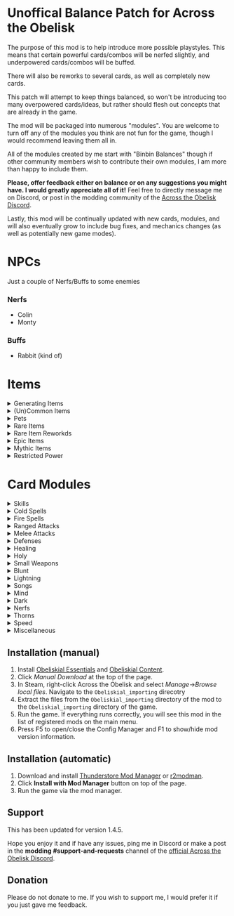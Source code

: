 # Unoffical Balance Patch for Across the Obelisk

The purpose of this mod is to help introduce more possible playstyles. This means that certain powerful cards/combos will be nerfed slightly, and underpowered cards/combos will be buffed.

There will also be reworks to several cards, as well as completely new cards. 

This patch will attempt to keep things balanced, so won't be introducing too many overpowered cards/ideas, but rather should flesh out concepts that are already in the game. 

The mod will be packaged into numerous "modules". You are welcome to turn off any of the modules you think are not fun for the game, though I would recommend leaving them all in.

All of the modules created by me start with "Binbin Balances" though if other community members wish to contribute their own modules, I am more than happy to include them.

**Please, offer feedback either on balance or on any suggestions you might have. I would greatly appreciate all of it!** Feel free to directly message me on Discord, or post in the modding community of the [Across the Obelisk Discord](https://discord.gg/across-the-obelisk-679706811108163701).

Lastly, this mod will be continually updated with new cards, modules, and will also eventually grow to include bug fixes, and mechanics changes (as well as potentially new game modes).

# NPCs

Just a couple of Nerfs/Buffs to some enemies

### Nerfs
- Colin
- Monty

### Buffs
- Rabbit (kind of)

# Items

<details>
  <summary>Generating Items</summary>

### Part 1 - Items that add cards to your deck

The first module for items are targeting items such as Dart Pouch or Imp Statuette which add cards to your deck. In general, these items are not very good since they dilute your deck with mediocre cards. 

Modified Cards:
- Belphyor's Pipe
- Dart Pouch
- Imp Statuette
- Large Pouch
- Searing Dagger
- Small Pouch
- Stormcaller Feather
- Weapon Pouch
</details>


<details>
  <summary>(Un)Common Items</summary>

### Part 2 - (Un)common Items

The focus on these is mostly to improve the corrupted versions of common and uncommon items, giving them a bit more longevity and utility throughout a run

Modified Cards:
- Alarm Bell
- Ball of Wool
- Cooling Servos
- Obsidian Ring
- Primal Neckalce
- Razor
- Slingshot
- Soap
</details>


<details>
  <summary>Pets</summary>

### Part 3 - Pets

Minor buffs to some pets that are rarely or never taken.

Modified Cards:
- Fenny
- Bunny
- Lianty
</details>



<details>
  <summary>Rare Items</summary>

### Part 4 - Rare Items
- Orbs of all sorts
- Amber Amulet
- Battle Axe
- Crescent Moon
- Dream Sphere
- Frozen Arrows
- Gladiator Helmet
- Golden Cross
- Lava Potion
- Mixed Salad
- Noble Shield
- Obsidian Rod
- Poisoned Dagger
- Raider Slicer
- Sidearm
- Tiki Mask
- War Hammer
</details>


<details>
  <summary>Rare Item Reworkds</summary>

### Part 5 - Rare Item Reworks
- Runes of all sorts
- Potions of all sorts
- Desert Jame
- Hypno Shell
- Necromancer Robe
- Pyromancer Robe
- Pointy Hat
- Runic Dice
- Scarab Shield
- Scholar Robe
- Temple Amulet
- Tourist Map
- Turban
- Undeath Ichor
</details>


<details>
  <summary>Epic Items</summary>

### Part 6 - Epic Items

Updated:
- Cloaks of all sorts
- Albatross Pendent
- Antique Figurine
- Blood Goblet
- Burial Mask
- Crimson Raiment
- Dracomancer Staff
- Druidic Amulet
- Durandal
- Energy Shield
- Faeborg Scale
- Fist of the Damned
- Frozen Heirloom
- Osmium feet
- Raincoat
- Sacred Axe
- Suppression Helmet
- The Porcupine
- Topaz Ring
- Unholy Hammer
- Venom Fang
</details>



<details>
  <summary>Mythic Items</summary>

### Part 7 - Mythic Items

Updated:
- Ankh of Life
- Bonk Hammer
- Nightveil
- Pandora's Box
- Retaliator
- The Defiler
- Holy Grail
- Lightbringer
</details>



<details>
  <summary>Restricted Power</summary>

### Part 8 - Restricted Power

This module updates 15+ items to increase the max charges of aura/curses that are limited by restricted power.

Updated:
- Bloodstone
- Bronze Gear
- Bucket
- Crusader Helmet
- Heart Amulet
- Iron Kanobo
- Luna Ring
- Neverfrost
- Ring of Fire
- Shield of Thorns
- Sol Ring
- The Polluter
- Thorny Ring
- Topaz Ring
- Venom Amulet
- Yggdrasil Root
- Yogger's Cleaver

New:
- The Hedgehog

</details>


# Card Modules

<details>
  <summary>Skills</summary>

## Skills
### Modified Cards
- Absorption
- Baptism
- Curative Therapy
- Dilute
- Prescription
- Tabula Rasa
- Bookworm
- Dark Ritual
- Librarian
- Mirror Images
- Ammunition
- Blur
- Detection
- Find Weakness
- Hunter's Mark
- Music Sheet
- Poisonous Blood
- Sneak Peek
- Vanish
- Vigilance
- Arsenal
- Change Weapon
- Demoralizing Shout
- First Aid
- Intimidate
- Piercing Howl
- Sharpen
</details>

<details>
  <summary>Cold Spells</summary>

## Cold Spells
### Modified Cards
- Blizzard
- Flash Freeze
- Frostbolt
- Icicle
- Squall
- Water Jet
- Winter Is Coming
- Winter's Night Tale

</details>

<details>
  <summary>Fire Spells</summary>

## Fire Spells
### Modified Cards
- Combustion
- Fireball
- Fire Blast
- Firestorm
- Flamestrike
- Flare
- Geyser
- Immolate
- Inner Combustion
- Meteorite
- Meteor Shower
- Pyroblast
- Searing Nova

</details>

<details>
  <summary>Ranged Attacks</summary>

## Ranged Attacks
### Modified Cards
- Aimed Shot
- Burning Shot
- Explosive Shot
- Far Shot
- Lethal Shot
- Multishot
- Plague Shot
- Poisonous Shot
- Poison Spray
- Rain of Arrows
- Ricochet
- Shrapnel Shot
- Sniper Shot
- Volley

### New Cards
- Concealed Shot
- Concussive Shot
- Guarded Shot
- Spray and Pray


</details>
<details>
  <summary>Melee Attacks</summary>

## Warrior Slashing Attacks
### Modified Cards
- Blade Storm
- Bloodbath
- Blood Feeding
- Blood For Blood
- Butchering
- Cleave
- Devastate
- Divine Strike
- Exploit Openings
- Fast Strike
- Flanking Strike
- Furious Slash
- Hamstring
- Holy Slash
- Impale
- Mortal Strike
- Precise Strike
- Rampage
- Reckless Charge
- Rend
- Sever Artery
- Sweeping Strike
- Whirlwind

### New Items
- Feasting Totem

## Scout Melee Attacks
- Acrobatic Strike
- Ambush
- Backstab
- Bane
- Blade Dance
- Blade Flurry
- Debilitate
- Double Strike
- Dual Strike
- Eviscerate
- Expose Armor
- Fan of Knives
- Slice
- Sneaky Strike
- Toxic Strike
- Viper Strike

</details>

<details>
  <summary>Defenses</summary>

## Defenses
### Modified Cards
- Anthem of Hope
- Barrier
- Guardian Angel
- Holy Aegis
- Pain Suppression
- Perseverance
- Prayer of Protection
- Protect from Evil
- Sanctuary
- Save It For Later
- Shield of Warding
- Ice Barrier
- Icy Veins
- Mana Shield
- Prismatic Field
- Scroll of Defense
- Deflect
- Feint
- Parry
- Barricade
- Challenging Shout
- Citadel
- Coat of Arms
- Defend
- Do it yourself!
- Entrench
- Guard
- Intercept
- Provoke
- Reinforced Steel
- Repair Armor
- Safeguard
- Sharing Is Caring
- Steelskin

</details>

<details>
  <summary>Healing</summary>

## Healing Spells
### Modified Cards
- Benediction
- Binding Heal
- Bulk Heal
- Chain Heal
- Circle of fHealing
- Desperate Prayer
- Flash Heal
- Greater Heal
- Heal
- Healing Rain
- Heavenly Blessing
- Panacea
- Prayer of Healing
- Pulsing Heal
- Ray of Hope
- Redemption
- Renew
- Sacred Ceremony
- Shadow Mend
- Spark of Life
- Vitalize
- Lay on Paws

### New Cards
- None

### New Items
- None

</details>


<details>
  <summary>Holy</summary>

## Holy Spells

### Modified Cards
- Celestial Brilliance
- Crescent Light
- Dawnlight
- Divine Insight
- Divine Ire
- Flash
- Holy Blast
- Holy Fire
- Holy Nova
- Holy Ripple
- Holy Smite
- Holy Storm
- Penance
- Purging Ray
- Radiant Assault
- Sacred Bolt
- Sanctification
- Shining Force
- Sunbeam

### New Cards
- Dark Penance
- Solar Ray
- Unholy Punishment
- Yang Blast

### New Items
- Crucifix
- Fanatic's Hammer
- Heretic's Potion
- Yang Staff
- Yin Staff
- Yin Yang Staff
- Zealot's Robe

</details>


<details>
  <summary>Small Weapons</summary>

## Small Weapons

### Modified Cards
- Corrupted Blade
- Dark Concoction
- Neurotoxin
- Poison Catalyst
- Poison Dart
- Poisoned Daggers
- Poison Flask
- Revealing Flask
- Saw Blade
- Sawtooth Knife
- Sharpening Knife
- Shiv
- Weapon Cache
- Wicked Craftsman

### New Cards
- Brass Knuckles
- Corrosive Stab
- Corrupted Needles
- Vile Dagger


### New Items
- Brace of Knives
- Catalytic Flasks
- Dirk
- Disitllation Flask
- Hidden Knife
- Harvesting Sickle
</details>



<details>
  <summary>Blunt</summary>

## Blunt

### Modified Cards:
- All in
- Bludgeon
- Bouncing Shield
- Charge
- Colossal Blow
- Demolishing Blow
- Ground Slam
- Headbutt
- Heavy Strike
- Invigorating Blow
- Leap Slam
- Maim
- Overpower
- Pommel
- Pulverize
- Pummel
- Punch
- Shield Bash
- Shield Breaker
- Shield Charge
- Shield Slam
- Shield Throw
- Siege Breaker
- Skull Splitter
- Spiked Ball
- Sunder Armor
- Throw Bolas
- Titan Fall
- Wrecking Ball

### New Items
- Skull Smasher
- Vigorous Hammer
</details>



<details>
  <summary>Lightning</summary>

## Lightning

### New Items:
- Arcing Armor
- Crackling Shield
- Disintegrating Rod
- Electrical Firestarter
- Plasma Laser
- Stun Baton
- Thunderbuss
- Voltaic Standard


### Modified Items:

### New Cards:
- Arcing Shot
- Charged Shot
- Clap of Thunder
- Electrical Fire
- Electiry Current
- Fry
- Lightning Rod
- Pillar of Lightning
- Plasma Beam
- Rainstorm
- Stun Grenade
- Thunderstorm
- Volcanic Lightning

### Modified Cards:
- Ball Lightning
- Chain Lightning
- Disintegrate
- Electric Discharge
- Electricity Manual
- Electrocute
- Elemental Ward
- Storm Javelin
- Superconductor
- Zap
</details>



<details>
  <summary>Songs</summary>

## Songs
A patch to add more synergies to Scout Song Spell cards. 

### New Items:
- Electric Guitar
- Holy Harpsichord
- Ethereal Flute
- Lyre

### Modified Items:
- War Drum

### New Cards:
- Duet
- Quartet (Untested)
- Discordant Ditty
- Harmonious Hymn
- Bludgeoning Words
- Abyssal Sonata
- Prelude/Crescendo/Finale  

### Modified Cards
- Annoying Whistle
- Captivating Voice
- Energizing Serenade 
- Eternal Lullaby
- Last Requiem
- Neverending Story
- Reverberant Verse
- Sarcastic Sonnet
- Song of Quickness
- Tedious Poem
- Tune Up
- Vexing Crescendo
- Vitalizing Serenade
</details>




<details>
  <summary>Mind</summary>

## Mind
A patch to add more synergies to Healer and Mage mind cards. 

### New Items
- Mind Flail
- Mindflayer's Ring

### New Cards:
- Ethereal Bolt
- Foretelling
- Inner Sight
- Mind Break
- Soul Rend
- Spectral Assault
- Spectral Barrage
- Spectral Explosion

### Modified Cards
- Clairvoyance
- Enervate
- Foresight
- Mental Shake
- Mesmeric Mirage
- Mind Blast
- Mind Twist
- Mind Visions
- Pandemonium
- Spectral Cold
- Spectral Missiles
- Temporal Chains
</details>



<details>
  <summary>Dark</summary>

## Dark
A patch to add more synergies to Healer and Mage dark cards. 

### New Items:
- Demonic Ring
- Demonic Staff

### New Cards:
- Black Brand
- Dark Cremation

### Modified Cards
- Bad Augury
- Black Hole
- Black Karma
- Condemnation
- Curse of Agony
- Curse of Decay
- Curse of Elements
- Curse of Madness
- Curse of Shadows
- Curse of Vulnerability
- Curse of Weakness
- Dark Blow
- Darkness Falls
- Dark Outbreak
- Dark Pact
- Death Coil
- Death's Reach
- Deep Darkness
- Drain Life
- Endless Abyss
- Entomb
- Hallucination
- Necrotic Burst
- Noxious Eruption
- Pestilence
- Profane
- Ruin Bolt
- Shadow Bolt
- Shadow Flame
- Siphon Life
- Terrorize
- Tremors
- Twilight Swamp
- Vampiric Touch
- Vile Lance
- Void Crush
- Yin Yang Bolt

</details>



<details>
  <summary>Nerfs</summary>

## Nerfs

Some overused cards will receive some nerfs. This will mostly come in the form of increasing the rarity of the card, increasing the cost of the card, or making the card vanish.

Targets mostly: low cost draw cards, undercosted cards, cards that provide too much benefit, and cards that deal too much damage for their cost.


### Modified Cards:
- Carnage
- Clarity
- Cold Snap
- Enrage
- Expected Prophecy
- Helping Hand
- Repetition Training
- Scavenge
- Setup
</details>



<details>
  <summary>Thorns</summary>

## Thorns

Balance patch to help make thorns more viable. Focuses on improving the card quality of thorns cards.

### Modified Cards:
- Barbed Wire
- Caltrops
- Quill Rain
- Garden of Thorns
- Shield Wall
- Spiked Ball
- Spiked Shield
- Stockade
- Stoneskin
- Thousand Needles
- Torment of Thorns
- Yggdrasil Root

# Modified Items
- Amulet of Thorns
- Heart of Thorns
- Horned Helmet
- Screwdriver
- Shield of Thorns
- Shoulder Plate
- Spiked Bracers
- Spiked Shoulderpads
- The Porcupine
- Thorny Ring

# New Items
- Phalanx
- Portable Wall of Flames
- The Hedgehog
- Thorned Fist

</details>



<details>
  <summary>Speed</summary>

## Speed

This module is intended to go along with the release of the Nenukil Update, and add some more synergies for comps that want to focus around speeding up allies or slowing down enemies.

### New Cards:
- Blitz
- Healing Circle
- Thermal Exchange

### Modified Cards
- Debilitate
- Delay Response
- Desperate Prayer
- Disengage
- Gunshot
- Hit and Run
- Ice Shot
- Ignite
- Maim
- Precise Strike
- Quick Shot
- Ray of Frost
- Rupture
- Searing Touch
</details>



<details>
  <summary>Miscellaneous</summary>

## Miscellaneous

- Elemental Manual
- Elemental Bolt
- Fireproof
- Inner Combustion
- Acclimate
- Bravery
- Dauntless Charge
- Surprise Box
- Surprise Gift Box
- Vicious Mockery

### New Items
- Slime Poison
- Tree Killing Axe

</details>




## Installation (manual)

1. Install [Obeliskial Essentials](https://across-the-obelisk.thunderstore.io/package/meds/Obeliskial_Essentials/) and [Obeliskial Content](https://across-the-obelisk.thunderstore.io/package/meds/Obeliskial_Content/).
2. Click _Manual Download_ at the top of the page.
3. In Steam, right-click Across the Obelisk and select _Manage_->_Browse local files_. Navigate to the `Obeliskial_importing` direcotry
4. Extract the files from the `Obeliskial_importing` directory of the mod to the `Obeliskial_importing` directory of the game.
5. Run the game. If everything runs correctly, you will see this mod in the list of registered mods on the main menu.
6. Press F5 to open/close the Config Manager and F1 to show/hide mod version information.

## Installation (automatic)

1. Download and install [Thunderstore Mod Manager](https://www.overwolf.com/app/Thunderstore-Thunderstore_Mod_Manager) or [r2modman](https://across-the-obelisk.thunderstore.io/package/ebkr/r2modman/).
2. Click **Install with Mod Manager** button on top of the page.
3. Run the game via the mod manager.

## Support

This has been updated for version 1.4.5.

Hope you enjoy it and if have any issues, ping me in Discord or make a post in the **modding #support-and-requests** channel of the [official Across the Obelisk Discord](https://discord.gg/across-the-obelisk-679706811108163701).

## Donation

Please do not donate to me. If you wish to support me, I would prefer it if you just gave me feedback. 